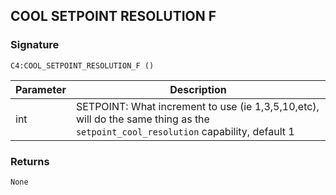 ## COOL SETPOINT RESOLUTION F


### Signature

`C4:COOL_SETPOINT_RESOLUTION_F ()`


| Parameter | Description |
| --- | --- |
| int | SETPOINT: What increment to use (ie 1,3,5,10,etc), will do the same thing as the `setpoint_cool_resolution` capability, default 1 |


### Returns

`None`